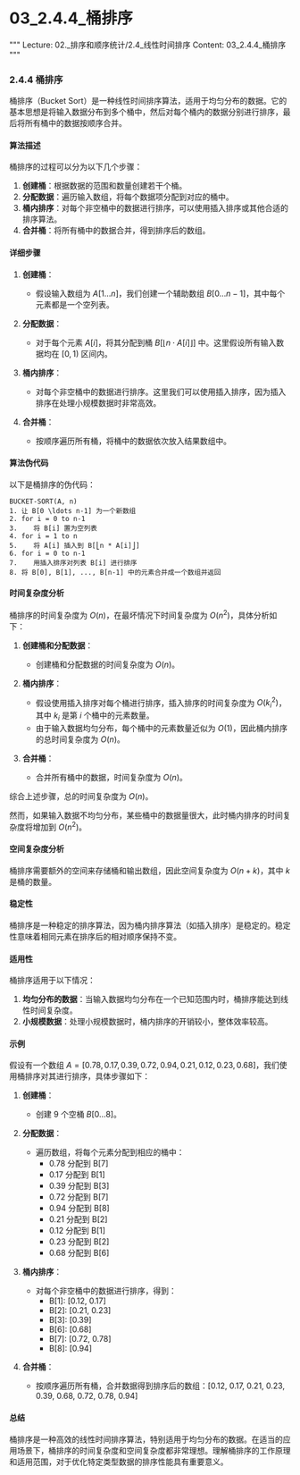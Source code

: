 # 03_2.4.4_桶排序

"""
Lecture: 02._排序和顺序统计/2.4_线性时间排序
Content: 03_2.4.4_桶排序
"""

### 2.4.4 桶排序

桶排序（Bucket Sort）是一种线性时间排序算法，适用于均匀分布的数据。它的基本思想是将输入数据分布到多个桶中，然后对每个桶内的数据分别进行排序，最后将所有桶中的数据按顺序合并。

#### 算法描述

桶排序的过程可以分为以下几个步骤：

1. **创建桶**：根据数据的范围和数量创建若干个桶。
2. **分配数据**：遍历输入数组，将每个数据项分配到对应的桶中。
3. **桶内排序**：对每个非空桶中的数据进行排序，可以使用插入排序或其他合适的排序算法。
4. **合并桶**：将所有桶中的数据合并，得到排序后的数组。

#### 详细步骤

1. **创建桶**：
   - 假设输入数组为 $A[1 \ldots n]$，我们创建一个辅助数组 $B[0 \ldots n-1]$，其中每个元素都是一个空列表。
   
2. **分配数据**：
   - 对于每个元素 $A[i]$，将其分配到桶 $B[\lfloor n \cdot A[i] \rfloor]$ 中。这里假设所有输入数据均在 $[0, 1)$ 区间内。

3. **桶内排序**：
   - 对每个非空桶中的数据进行排序。这里我们可以使用插入排序，因为插入排序在处理小规模数据时非常高效。

4. **合并桶**：
   - 按顺序遍历所有桶，将桶中的数据依次放入结果数组中。

#### 算法伪代码

以下是桶排序的伪代码：
```
BUCKET-SORT(A, n)
1. 让 B[0 \ldots n-1] 为一个新数组
2. for i = 0 to n-1
3.    将 B[i] 置为空列表
4. for i = 1 to n
5.    将 A[i] 插入到 B[⎣n * A[i]⎦]
6. for i = 0 to n-1
7.    用插入排序对列表 B[i] 进行排序
8. 将 B[0], B[1], ..., B[n-1] 中的元素合并成一个数组并返回
```

#### 时间复杂度分析

桶排序的时间复杂度为 $O(n)$，在最坏情况下时间复杂度为 $O(n^2)$，具体分析如下：

1. **创建桶和分配数据**：
   - 创建桶和分配数据的时间复杂度为 $O(n)$。

2. **桶内排序**：
   - 假设使用插入排序对每个桶进行排序，插入排序的时间复杂度为 $O(k_i^2)$，其中 $k_i$ 是第 $i$ 个桶中的元素数量。
   - 由于输入数据均匀分布，每个桶中的元素数量近似为 $O(1)$，因此桶内排序的总时间复杂度为 $O(n)$。

3. **合并桶**：
   - 合并所有桶中的数据，时间复杂度为 $O(n)$。

综合上述步骤，总的时间复杂度为 $O(n)$。

然而，如果输入数据不均匀分布，某些桶中的数据量很大，此时桶内排序的时间复杂度将增加到 $O(n^2)$。

#### 空间复杂度分析

桶排序需要额外的空间来存储桶和输出数组，因此空间复杂度为 $O(n + k)$，其中 $k$ 是桶的数量。

#### 稳定性

桶排序是一种稳定的排序算法，因为桶内排序算法（如插入排序）是稳定的。稳定性意味着相同元素在排序后的相对顺序保持不变。

#### 适用性

桶排序适用于以下情况：
1. **均匀分布的数据**：当输入数据均匀分布在一个已知范围内时，桶排序能达到线性时间复杂度。
2. **小规模数据**：处理小规模数据时，桶内排序的开销较小，整体效率较高。

#### 示例

假设有一个数组 $A = [0.78, 0.17, 0.39, 0.72, 0.94, 0.21, 0.12, 0.23, 0.68]$，我们使用桶排序对其进行排序，具体步骤如下：

1. **创建桶**：
   - 创建 9 个空桶 $B[0 \ldots 8]$。

2. **分配数据**：
   - 遍历数组，将每个元素分配到相应的桶中：
     - 0.78 分配到 B[7]
     - 0.17 分配到 B[1]
     - 0.39 分配到 B[3]
     - 0.72 分配到 B[7]
     - 0.94 分配到 B[8]
     - 0.21 分配到 B[2]
     - 0.12 分配到 B[1]
     - 0.23 分配到 B[2]
     - 0.68 分配到 B[6]

3. **桶内排序**：
   - 对每个非空桶中的数据进行排序，得到：
     - B[1]: [0.12, 0.17]
     - B[2]: [0.21, 0.23]
     - B[3]: [0.39]
     - B[6]: [0.68]
     - B[7]: [0.72, 0.78]
     - B[8]: [0.94]

4. **合并桶**：
   - 按顺序遍历所有桶，合并数据得到排序后的数组：[0.12, 0.17, 0.21, 0.23, 0.39, 0.68, 0.72, 0.78, 0.94]

#### 总结

桶排序是一种高效的线性时间排序算法，特别适用于均匀分布的数据。在适当的应用场景下，桶排序的时间复杂度和空间复杂度都非常理想。理解桶排序的工作原理和适用范围，对于优化特定类型数据的排序性能具有重要意义。
